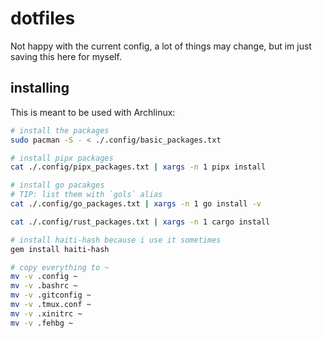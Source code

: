 # dotfiles

Not happy with the current config, a lot of things may change, but im just
saving this here for myself.

## installing

This is meant to be used with Archlinux:
```bash
# install the packages
sudo pacman -S - < ./.config/basic_packages.txt

# install pipx packages
cat ./.config/pipx_packages.txt | xargs -n 1 pipx install

# install go pacakges
# TIP: list them with `gols` alias
cat ./.config/go_packages.txt | xargs -n 1 go install -v

cat ./.config/rust_packages.txt | xargs -n 1 cargo install

# install haiti-hash because i use it sometimes
gem install haiti-hash

# copy everything to ~
mv -v .config ~
mv -v .bashrc ~
mv -v .gitconfig ~
mv -v .tmux.conf ~
mv -v .xinitrc ~
mv -v .fehbg ~
```
